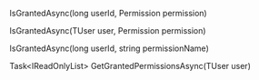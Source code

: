 IsGrantedAsync(long userId, Permission permission)

 IsGrantedAsync(TUser user, Permission permission)

IsGrantedAsync(long userId, string permissionName)







Task<IReadOnlyList<Permission>> GetGrantedPermissionsAsync(TUser user)